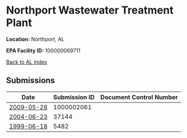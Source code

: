 # Northport Wastewater Treatment Plant

**Location:** Northport, AL

**EPA Facility ID:** 100000069711

[Back to AL Index](../../index.md)

## Submissions

| Date | Submission ID | Document Control Number |
|------|--------------|-------------------------|
| [2009-05-28](submissions/1000002061.md) | 1000002061 |  |
| [2004-06-23](submissions/37144.md) | 37144 |  |
| [1999-06-18](submissions/5482.md) | 5482 |  |
